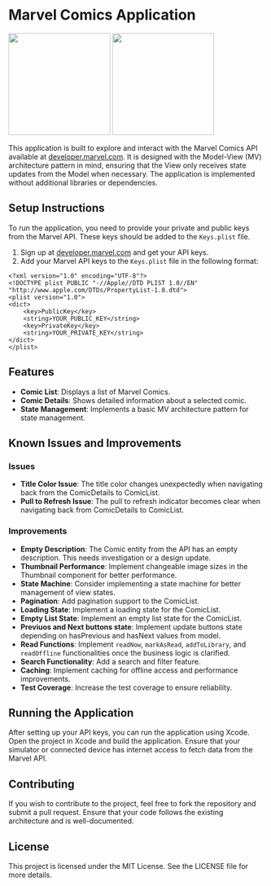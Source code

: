 # Marvel Comics Application
<img src="https://github.com/Tonychec/MarvelComics/assets/15349089/db5d77bd-8962-4e7a-9b0c-fccf5abf82f5" width="200">
<img src="https://github.com/Tonychec/MarvelComics/assets/15349089/9398c273-5798-4f9b-81bb-ae95a61183a1" width="200">

This application is built to explore and interact with the Marvel Comics API available at [developer.marvel.com](https://developer.marvel.com). It is designed with the Model-View (MV) architecture pattern in mind, ensuring that the View only receives state updates from the Model when necessary. The application is implemented without additional libraries or dependencies.

## Setup Instructions

To run the application, you need to provide your private and public keys from the Marvel API. These keys should be added to the `Keys.plist` file.

1. Sign up at [developer.marvel.com](https://developer.marvel.com) and get your API keys.
2. Add your Marvel API keys to the `Keys.plist` file in the following format:

```plist
<?xml version="1.0" encoding="UTF-8"?>
<!DOCTYPE plist PUBLIC "-//Apple//DTD PLIST 1.0//EN" "http://www.apple.com/DTDs/PropertyList-1.0.dtd">
<plist version="1.0">
<dict>
    <key>PublicKey</key>
    <string>YOUR_PUBLIC_KEY</string>
    <key>PrivateKey</key>
    <string>YOUR_PRIVATE_KEY</string>
</dict>
</plist>
```

## Features

- **Comic List**: Displays a list of Marvel Comics.
- **Comic Details**: Shows detailed information about a selected comic.
- **State Management**: Implements a basic MV architecture pattern for state management.

## Known Issues and Improvements

### Issues
- **Title Color Issue**: The title color changes unexpectedly when navigating back from the ComicDetails to ComicList.
- **Pull to Refresh Issue**: The pull to refresh indicator becomes clear when navigating back from ComicDetails to ComicList.

### Improvements
- **Empty Description**: The Comic entity from the API has an empty description. This needs investigation or a design update.
- **Thumbnail Performance**: Implement changeable image sizes in the Thumbnail component for better performance.
- **State Machine**: Consider implementing a state machine for better management of view states.
- **Pagination**: Add pagination support to the ComicList.
- **Loading State**: Implement a loading state for the ComicList.
- **Empty List State**: Implement an empty list state for the ComicList.
- **Previuos and Next buttons state**: Implement update buttons state depending on hasPrevious and hasNext values from model.
- **Read Functions**: Implement `readNow`, `markAsRead`, `addToLibrary`, and `readOffline` functionalities once the business logic is clarified.
- **Search Functionality**: Add a search and filter feature.
- **Caching**: Implement caching for offline access and performance improvements.
- **Test Coverage**: Increase the test coverage to ensure reliability.

## Running the Application

After setting up your API keys, you can run the application using Xcode. Open the project in Xcode and build the application. Ensure that your simulator or connected device has internet access to fetch data from the Marvel API.

## Contributing

If you wish to contribute to the project, feel free to fork the repository and submit a pull request. Ensure that your code follows the existing architecture and is well-documented.

## License

This project is licensed under the MIT License. See the LICENSE file for more details.
